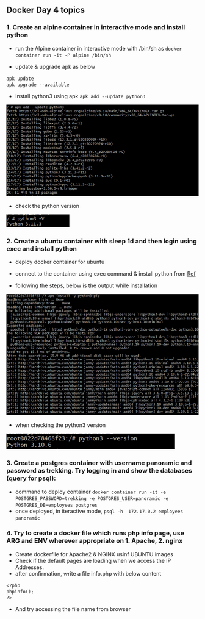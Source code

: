 Docker Day 4 topics
-----------------------

### 1.	Create an alpine container in interactive mode and install python

* run the Alpine container in interactive mode with /bin/sh as `docker container run -it -P alpine /bin/sh`

* update & upgrade apk as below

```
apk update
apk upgrade --available
```

* install python3 using apk `apk add --update python3`

![output](./images/Capture1.PNG)

* check the python version 

![output](./images/Capture2.PNG)


### 2.	Create a ubuntu container with sleep 1d and then login using exec and install python

* deploy docker container for ubuntu

* connect to the container using exec command & install python from [Ref](https://www.digitalocean.com/community/tutorials/how-to-install-python-3-and-set-up-a-programming-environment-on-an-ubuntu-20-04-server)

* following the steps, below is the output while installation

![output](./images/Capture3.PNG)

* when checking the python3 version 

![output](./images/Capture4.PNG)

### 3.	Create a postgres container with username panoramic and password as trekking. Try logging in and show the databases (query for psql):

* command to deploy container `docker container run -it -e POSTGRES_PASSWORD=trekking -e POSTGRES_USER=panoramic -e POSTGRES_DB=employees postgres`
* once deployed, in iteractive mode, `psql -h  172.17.0.2 employees panoramic` 

### 4.	Try to create a docker file which runs php info page, use ARG and ENV wherever appropriate on 1. Apache, 2. nginx

* Create dockerfile for Apache2 & NGINX usinf UBUNTU images
* Check if the default pages are loading when we access the IP Addresses.
* after confirmation, write a file info.php with below content

```
<?php
phpinfo();
?>
```

* And try accessing the file name from browser



